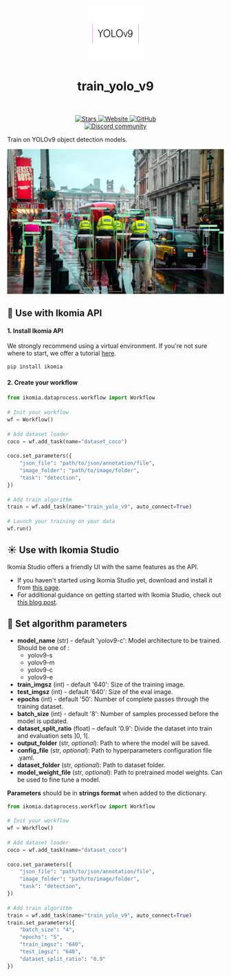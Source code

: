<div align="center">
  <img src="images/icon.png" alt="Algorithm icon">
  <h1 align="center">train_yolo_v9</h1>
</div>
<br />
<p align="center">
    <a href="https://github.com/Ikomia-hub/train_yolo_v9">
        <img alt="Stars" src="https://img.shields.io/github/stars/Ikomia-hub/train_yolo_v9">
    </a>
    <a href="https://app.ikomia.ai/hub/">
        <img alt="Website" src="https://img.shields.io/website/http/app.ikomia.ai/en.svg?down_color=red&down_message=offline&up_message=online">
    </a>
    <a href="https://github.com/Ikomia-hub/train_yolo_v9/blob/main/LICENSE.md">
        <img alt="GitHub" src="https://img.shields.io/github/license/Ikomia-hub/train_yolo_v9.svg?color=blue">
    </a>    
    <br>
    <a href="https://discord.com/invite/82Tnw9UGGc">
        <img alt="Discord community" src="https://img.shields.io/badge/Discord-white?style=social&logo=discord">
    </a> 
</p>


Train on YOLOv9 object detection models.

![London street object detection](https://raw.githubusercontent.com/Ikomia-hub/infer_yolo_v9/main/images/output.jpg)

## :rocket: Use with Ikomia API

#### 1. Install Ikomia API

We strongly recommend using a virtual environment. If you're not sure where to start, we offer a tutorial [here](https://www.ikomia.ai/blog/a-step-by-step-guide-to-creating-virtual-environments-in-python).

```sh
pip install ikomia
```

#### 2. Create your workflow

```python
from ikomia.dataprocess.workflow import Workflow

# Init your workflow
wf = Workflow()    

# Add dataset loader
coco = wf.add_task(name="dataset_coco")

coco.set_parameters({
    "json_file": "path/to/json/annotation/file",
    "image_folder": "path/to/image/folder",
    "task": "detection",
}) 

# Add train algorithm
train = wf.add_task(name="train_yolo_v9", auto_connect=True)

# Launch your training on your data
wf.run()
```

## :sunny: Use with Ikomia Studio
Ikomia Studio offers a friendly UI with the same features as the API.
- If you haven't started using Ikomia Studio yet, download and install it from [this page](https://www.ikomia.ai/studio).
- For additional guidance on getting started with Ikomia Studio, check out [this blog post](https://www.ikomia.ai/blog/how-to-get-started-with-ikomia-studio).

## :pencil: Set algorithm parameters
- **model_name** (str) - default 'yolov9-c': Model architecture to be trained. Should be one of :
    - yolov9-s
    - yolov9-m
    - yolov9-c
    - yolov9-e
- **train_imgsz** (int) - default '640': Size of the training image.
- **test_imgsz** (int) - default '640': Size of the eval image.
- **epochs** (int) - default '50': Number of complete passes through the training dataset.
- **batch_size** (int) - default '8': Number of samples processed before the model is updated.
- **dataset_split_ratio** (float) – default '0.9': Divide the dataset into train and evaluation sets ]0, 1[.
- **output_folder** (str, *optional*): Path to where the model will be saved. 
- **config_file** (str, *optional*): Path to hyperparameters configuration file .yaml. 
- **dataset_folder** (str, *optional*): Path to dataset folder.
- **model_weight_file** (str, *optional*): Path to pretrained model weights. Can be used to fine tune a model.

**Parameters** should be in **strings format**  when added to the dictionary.


```python
from ikomia.dataprocess.workflow import Workflow

# Init your workflow
wf = Workflow()    

# Add dataset loader
coco = wf.add_task(name="dataset_coco")

coco.set_parameters({
    "json_file": "path/to/json/annotation/file",
    "image_folder": "path/to/image/folder",
    "task": "detection",
}) 

# Add train algorithm
train = wf.add_task(name="train_yolo_v9", auto_connect=True)
train.set_parameters({
    "batch_size": "4",
    "epochs": "5",
    "train_imgsz": "640",
    "test_imgsz": "640",
    "dataset_split_ratio": "0.9"
})
```

